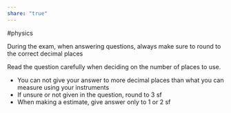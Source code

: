 ```yaml
---
share: "true"
---
```

#physics

During the exam, when answering questions, always make sure to round to the correct decimal places

Read the question carefully when deciding on the number of places to use. 
- You can not give your answer to more decimal places than what you can measure using your instruments
- If unsure or not given in the question, round to 3 sf
- When making a estimate, give answer only to 1 or 2 sf

